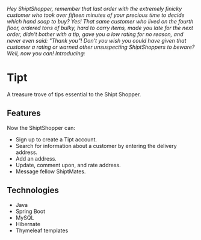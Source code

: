 *Hey ShiptShopper, remember that last order with the extremely finicky customer who took over fifteen minutes of your precious time to decide which hand soap to buy? Yes! That same customer who lived on the fourth floor, ordered tons of bulky, hard to carry items, made you late for the next order, didn't bother with a tip, gave you a low rating for no reason, and never even said: "Thank you"! Don't you wish you could have given that customer a rating or warned other unsuspecting ShiptShoppers to beware? Well, now you can! Introducing:*

# Tipt
A treasure trove of tips essential to the Shipt Shopper. 

## Features
Now the ShiptShopper can:
* Sign up to create a Tipt account.
* Search for information about a customer by entering the delivery address.
* Add an address.
* Update, comment upon, and rate address.
* Message fellow ShiptMates.

## Technologies
* Java
* Spring Boot
* MySQL
* Hibernate
* Thymeleaf templates
